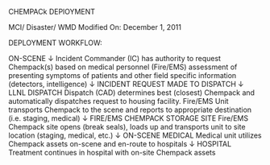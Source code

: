 CHEMPACk DEPlOYMENT

MCI/ Disaster/ WMD
Modified On: December 1, 2011

DEPLOYMENT WORKFLOW:

ON-SCENE
↓
Incident Commander (IC) has authority to request Chempack(s) based on medical personnel (Fire/EMS) assessment of presenting symptoms of patients and other field specific information (detectors, intelligence)
↓
INCIDENT REQUEST MADE TO DISPATCH
↓
LLNL DISPATCH
Dispatch (CAD) determines best (closest) Chempack and automatically dispatches request to housing facility. Fire/EMS Unit transports Chempack to the scene and reports to appropriate destination (i.e. staging, medical)
↓
FIRE/EMS CHEMPACK STORAGE SITE
Fire/EMS Chempack site opens (break seals), loads up and transports unit to site location (staging, medical, etc.)
↓
ON-SCENE MEDICAL
Medical unit utilizes Chempack assets on-scene and en-route to hospitals
↓
HOSPITAL
Treatment continues in hospital with on-site Chempack assets





